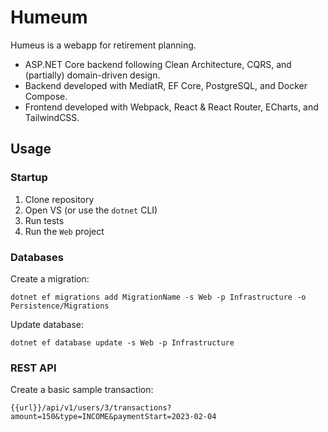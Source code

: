 # Humeum

Humeus is a webapp for retirement planning.

* ASP.NET Core backend following Clean Architecture, CQRS, and (partially) domain-driven design.
* Backend developed with MediatR, EF Core, PostgreSQL, and Docker Compose.
* Frontend developed with Webpack, React & React Router, ECharts, and TailwindCSS.

## Usage

### Startup

1. Clone repository
2. Open VS (or use the `dotnet` CLI)
3. Run tests
4. Run the `Web` project

### Databases

Create a migration:

    dotnet ef migrations add MigrationName -s Web -p Infrastructure -o Persistence/Migrations

Update database:

    dotnet ef database update -s Web -p Infrastructure

### REST API

Create a basic sample transaction:

    {{url}}/api/v1/users/3/transactions?amount=150&type=INCOME&paymentStart=2023-02-04

